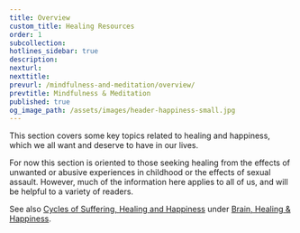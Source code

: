 ```yaml
---
title: Overview
custom_title: Healing Resources
order: 1
subcollection:
hotlines_sidebar: true
description:
nexturl:
nexttitle:
prevurl: /mindfulness-and-meditation/overview/
prevtitle: Mindfulness & Meditation
published: true
og_image_path: /assets/images/header-happiness-small.jpg
---
```



This section covers some key topics related to healing and happiness, which we all want and deserve to have in our lives.

For now this section is oriented to those seeking healing from the effects of unwanted or abusive experiences in childhood or the effects of sexual assault. However, much of the information here applies to all of us, and will be helpful to a variety of readers.

See also [Cycles of Suffering, Healing and Happiness](/brain-healing-and-happiness/cycles/) under [Brain, Healing & Happiness](/brain-healing-and-happiness/overview/).